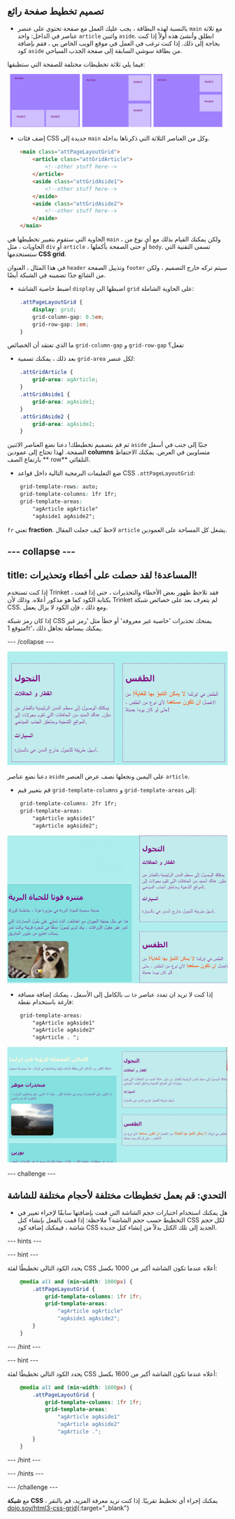 ## تصميم تخطيط صفحة رائع

+ بالنسبة لهذه البطاقة ، يجب عليك العمل مع صفحة تحتوي على عنصر `main` مع ثلاثة عناصر في الداخل: واحد `article` واثنين `aside`. انطلق وأنشئ هذه أولاً إذا كنت بحاجة إلى ذلك. إذا كنت ترغب في العمل في موقع الويب الخاص بي ، فقم بإضافة كود `aside` من بطاقة سوشي السابقة إلى صفحة الجذب السياحي. 

فيما يلي ثلاثة تخطيطات مختلفة للصفحة التي ستطبقها:

![](images/cssGridLayouts.png)

+ إضف فئات CSS جديدة إلى `main` وكل من العناصر الثلاثة التي ذكرناها بداخله.

```html
    <main class="attPageLayoutGrid">
        <article class="attGridArticle">
            <!--other stuff here-->
        </article>
        <aside class="attGridAside1">
            <!--other stuff here-->
        </aside>
        <aside class="attGridAside2">
            <!--other stuff here-->
        </aside>
    </main>
```

الحاوية التي ستقوم بتغيير تخطيطها هي `main` ، ولكن يمكنك القيام بذلك مع أي نوع من الحاويات ، مثل `div` أو `article` ، أو حتى الصفحة بأكملها `body`. تسمى التقنية التي ستستخدمها **CSS grid**.

في هذا المثال ، العنوان `header` وتذييل الصفحة `footer` سيتم تركه خارج التصميم ، ولكن من الشائع جدًا تضمينه في الشبكة أيضًا.

+ اضبط خاصية الشاشة `display` اضبطها الي `grid` على الحاوية الشاملة:

```css
    .attPageLayoutGrid {
        display: grid;
        grid-column-gap: 0.5em;
        grid-row-gap: 1em;
    }
```

ما الذي تعتقد أن الخصائص `grid-column-gap` و `grid-row-gap` تفعل؟

+ بعد ذلك ، يمكنك تسمية `grid-area` لكل عنصر: 

```css
    .attGridArticle {
        grid-area: agArticle;
    }
    .attGridAside1 {
        grid-area: agAside1;
    }
    .attGridAside2 {
        grid-area: agAside2;
    }
```

ثم قم بتصميم تخطيطك! دعنا نضع العناصر الاثنين `aside` جنبًا إلى جنب في أسفل الصفحة. لهذا تحتاج إلى عمودين **columns** متساويين في العرض. يمكنك الاحتفاظ بارتفاع الصف ** row** التلقائي.

+ ضع التعليمات البرمجية التالية داخل قواعد CSS `.attPageLayoutGrid`:

```css
    grid-template-rows: auto;
    grid-template-columns: 1fr 1fr;
    grid-template-areas: 
        "agArticle agArticle"
        "agAside1 agAside2";
```

`fr` تعني **fraction**. لاحظ كيف جعلت المقال `article` يشغل كل المساحة على العمودين.

--- collapse ---
---
title: المساعدة! لقد حصلت على أخطاء وتحذيرات!
---

إذا كنت تستخدم Trinket ، فقد تلاحظ ظهور بعض الأخطاء والتحذيرات ، حتى إذا قمت بكتابة الكود كما هو مذكور أعلاه. وذلك لأن Trinket لم يتعرف بعد على خصائص شبكة CSS. ومع ذلك ، فإن الكود لا يزال يعمل.

إذا كان رمز شبكة CSS يمنحك تحذيرات 'خاصية غير معروفة' أو خطأ مثل 'رمز غير متوقع 1fr'، يمكنك ببساطة تجاهل ذلك.

--- /collapse ---

![Asides جنبا إلى جنب في الأسفل](images/cssGridAsidesAtBottom.png)

دعنا نضع عناصر `aside` على اليمين ونجعلها نصف عرض العنصر `article`.

+ قم بتغيير قيم `grid-template-columns` و `grid-template-areas` إلى:

```css
    grid-template-columns: 2fr 1fr;
    grid-template-areas: 
        "agArticle agAside1"
        "agArticle agAside2";
```

![Asides أسفل الجانب الأيمن](images/cssGridAsidesOnRight.png)

+ إذا كنت لا تريد ان تمدد عناصر `جانب` بالكامل إلى الأسفل ، يمكنك إضافة مسافة فارغة باستخدام نقطة: 

```css
    grid-template-areas: 
        "agArticle agAside1"
        "agArticle agAside2"
        "agArticle . ";
```

![Asides على اليمين ولا تتمدد للاسفل](images/cssGridAsidesTopRight.png)

--- challenge ---

## التحدي: قم بعمل تخطيطات مختلفة لأحجام مختلفة للشاشة

+ هل يمكنك استخدام اختبارات حجم الشاشة التي قمت بإضافتها سابقًا لإجراء تغيير في التخطيط حسب حجم الشاشة؟ ملاحظة: إذا قمت بالفعل بإنشاء كتل CSS لكل حجم شاشة ، فيمكنك إضافة كود CSS الجديد إلى تلك الكتل بدلاً من إنشاء كتل جديدة.

--- hints ---


--- hint ---

يحدد الكود التالي تخطيطًا لفئة CSS أعلاه عندما تكون الشاشة أكبر من 1000 بكسل:

```css
    @media all and (min-width: 1000px) {
        .attPageLayoutGrid {
            grid-template-columns: 1fr 1fr;
            grid-template-areas: 
                "agArticle agArticle"
                "agAside1 agAside2";
        }
    }  
```

--- /hint ---

--- hint ---

يحدد الكود التالي تخطيطًا لفئة CSS أعلاه عندما تكون الشاشة أكبر من 1600 بكسل:

```css
    @media all and (min-width: 1600px) {
        .attPageLayoutGrid {
            grid-template-columns: 1fr 1fr;
            grid-template-areas: 
                "agArticle agAside1"
                "agArticle agAside2"
                "agArticle .";
        }
    }  
```

--- /hint ---

--- /hints ---

--- /challenge ---

مع **شبكة CSS** ، يمكنك إجراء أي تخطيط تقريبًا. إذا كنت تريد معرفة المزيد، قم بالنقر [dojo.soy/html3-css-grid](http://dojo.soy/html3-css-grid){:target="_blank"}